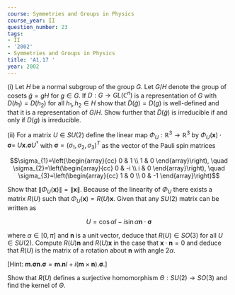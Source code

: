 ```yaml
---
course: Symmetries and Groups in Physics
course_year: II
question_number: 23
tags:
- II
- '2002'
- Symmetries and Groups in Physics
title: 'A1.17 '
year: 2002
---
```



(i) Let $H$ be a normal subgroup of the group $G$. Let $G / H$ denote the group of cosets $\tilde{g}=g H$ for $g \in G$. If $D: G \rightarrow G L\left(\mathbb{C}^{n}\right)$ is a representation of $G$ with $D\left(h_{1}\right)=D\left(h_{2}\right)$ for all $h_{1}, h_{2} \in H$ show that $\tilde{D}(\tilde{g})=D(g)$ is well-defined and that it is a representation of $G / H$. Show further that $\tilde{D}(\tilde{g})$ is irreducible if and only if $D(g)$ is irreducible.

(ii) For a matrix $U \in S U(2)$ define the linear map $\Phi_{U}: \mathbb{R}^{3} \rightarrow \mathbb{R}^{3}$ by $\Phi_{U}(\mathbf{x}) \cdot \boldsymbol{\sigma}=$ $U \mathbf{x} . \boldsymbol{\sigma} U^{\dagger}$ with $\boldsymbol{\sigma}=\left(\sigma_{1}, \sigma_{2}, \sigma_{3}\right)^{T}$ as the vector of the Pauli spin matrices

$$\sigma_{1}=\left(\begin{array}{cc}
0 & 1 \\
1 & 0
\end{array}\right), \quad \sigma_{2}=\left(\begin{array}{cc}
0 & -i \\
i & 0
\end{array}\right), \quad \sigma_{3}=\left(\begin{array}{cc}
1 & 0 \\
0 & -1
\end{array}\right)$$

Show that $\left\|\Phi_{U}(\mathbf{x})\right\|=\|\mathbf{x}\|$. Because of the linearity of $\Phi_{U}$ there exists a matrix $R(U)$ such that $\Phi_{U}(\mathbf{x})=R(U) \mathbf{x}$. Given that any $S U(2)$ matrix can be written as

$$U=\cos \alpha I-i \sin \alpha \mathbf{n} \cdot \boldsymbol{\sigma}$$

where $\alpha \in[0, \pi]$ and $\mathbf{n}$ is a unit vector, deduce that $R(U) \in S O(3)$ for all $U \in S U(2)$. Compute $R(U) \mathbf{n}$ and $R(U) \mathbf{x}$ in the case that $\mathbf{x} \cdot \mathbf{n}=0$ and deduce that $R(U)$ is the matrix of a rotation about $\mathbf{n}$ with angle $2 \alpha$.

[Hint: $\mathbf{m} . \boldsymbol{\sigma} \mathbf{n} . \boldsymbol{\sigma}=\mathbf{m} . \mathbf{n} I+i(\mathbf{m} \times \mathbf{n}) . \boldsymbol{\sigma} .]$

Show that $R(U)$ defines a surjective homomorphism $\Theta: S U(2) \rightarrow S O(3)$ and find the kernel of $\Theta$.